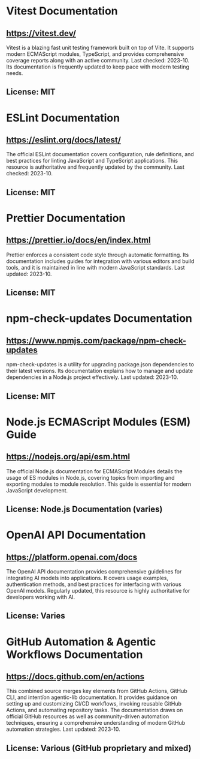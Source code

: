 # Vitest Documentation
## https://vitest.dev/
Vitest is a blazing fast unit testing framework built on top of Vite. It supports modern ECMAScript modules, TypeScript, and provides comprehensive coverage reports along with an active community. Last checked: 2023-10. Its documentation is frequently updated to keep pace with modern testing needs.
## License: MIT

# ESLint Documentation
## https://eslint.org/docs/latest/
The official ESLint documentation covers configuration, rule definitions, and best practices for linting JavaScript and TypeScript applications. This resource is authoritative and frequently updated by the community. Last checked: 2023-10.
## License: MIT

# Prettier Documentation
## https://prettier.io/docs/en/index.html
Prettier enforces a consistent code style through automatic formatting. Its documentation includes guides for integration with various editors and build tools, and it is maintained in line with modern JavaScript standards. Last updated: 2023-10.
## License: MIT

# npm-check-updates Documentation
## https://www.npmjs.com/package/npm-check-updates
npm-check-updates is a utility for upgrading package.json dependencies to their latest versions. Its documentation explains how to manage and update dependencies in a Node.js project effectively. Last updated: 2023-10.
## License: MIT

# Node.js ECMAScript Modules (ESM) Guide
## https://nodejs.org/api/esm.html
The official Node.js documentation for ECMAScript Modules details the usage of ES modules in Node.js, covering topics from importing and exporting modules to module resolution. This guide is essential for modern JavaScript development.
## License: Node.js Documentation (varies)

# OpenAI API Documentation
## https://platform.openai.com/docs
The OpenAI API documentation provides comprehensive guidelines for integrating AI models into applications. It covers usage examples, authentication methods, and best practices for interfacing with various OpenAI models. Regularly updated, this resource is highly authoritative for developers working with AI.
## License: Varies

# GitHub Automation & Agentic Workflows Documentation
## https://docs.github.com/en/actions
This combined source merges key elements from GitHub Actions, GitHub CLI, and intentïon agentic-lib documentation. It provides guidance on setting up and customizing CI/CD workflows, invoking reusable GitHub Actions, and automating repository tasks. The documentation draws on official GitHub resources as well as community-driven automation techniques, ensuring a comprehensive understanding of modern GitHub automation strategies. Last updated: 2023-10.
## License: Various (GitHub proprietary and mixed)